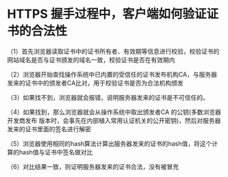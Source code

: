 # HTTPS 握手过程中，客户端如何验证证书的合法性

（1）首先浏览器读取证书中的证书所有者、有效期等信息进行校验，校验证书的网站域名是否与证书颁发的域名一致，校验证书是否在有效期内 

（2）浏览器开始查找操作系统中已内置的受信任的证书发布机构CA，与服务器发来的证书中的颁发者CA比对，用于校验证书是否为合法机构颁发 

（3）如果找不到，浏览器就会报错，说明服务器发来的证书是不可信任的。 

（4）如果找到，那么浏览器就会从操作系统中取出颁发者CA 的公钥(多数浏览器开发商发布 版本时，会事先在内部植入常用认证机关的公开密钥)，然后对服务器发来的证书里面的签名进行解密 

（5）浏览器使用相同的hash算法计算出服务器发来的证书的hash值，将这个计算的hash值与证书中签名做对比 

（6）对比结果一致，则证明服务器发来的证书合法，没有被冒充